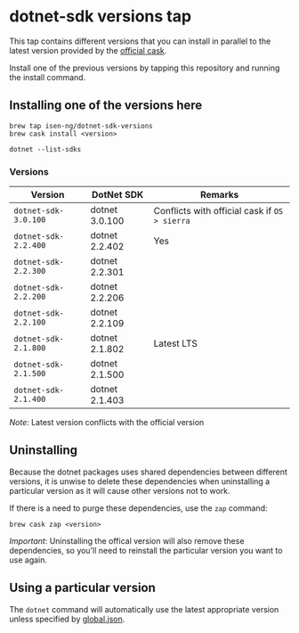 # dotnet-sdk versions tap

This tap contains different versions that you can install in parallel to the latest version provided by the [official
cask](https://github.com/Homebrew/homebrew-cask/blob/master/Casks/dotnet-sdk.rb).

Install one of the previous versions by tapping this repository and running the install command.

## Installing one of the versions here

```
brew tap isen-ng/dotnet-sdk-versions
brew cask install <version>

dotnet --list-sdks
```

### Versions

| Version              | DotNet SDK     | Remarks
|----------------------|----------------|-----------
| `dotnet-sdk-3.0.100` | dotnet 3.0.100 | Conflicts with official cask if `OS > sierra`
| `dotnet-sdk-2.2.400` | dotnet 2.2.402 | Yes
| `dotnet-sdk-2.2.300` | dotnet 2.2.301 |
| `dotnet-sdk-2.2.200` | dotnet 2.2.206 |
| `dotnet-sdk-2.2.100` | dotnet 2.2.109 |
| `dotnet-sdk-2.1.800` | dotnet 2.1.802 | Latest LTS
| `dotnet-sdk-2.1.500` | dotnet 2.1.500 |
| `dotnet-sdk-2.1.400` | dotnet 2.1.403 |

*Note*: Latest version conflicts with the official version

## Uninstalling

Because the dotnet packages uses shared dependencies between different versions, it is unwise to delete these 
dependencies when uninstalling a particular version as it will cause other versions not to work. 

If there is a need to purge these dependencies, use the `zap` command:

```
brew cask zap <version>
```

*Important*: Uninstalling the offical version will also remove these dependencies, so you'll need to reinstall the particular version you want to use again.

## Using a particular version

The `dotnet` command will automatically use the latest appropriate version unless specified by
[global.json](https://docs.microsoft.com/en-us/dotnet/core/tools/global-json).
